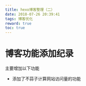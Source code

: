 ```yaml
---
title: hexo博客整理（二）
date: 2018-07-26 20:39:41
tags: 博客优化
reward: true
toc: true
---
```


# 博客功能添加纪录

主要增加以下功能

* 添加了不蒜子计算网站访问量的功能
